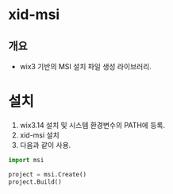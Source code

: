 # **xid-msi**

## **개요**
- wix3 기반의 MSI 설치 파일 생성 라이브러리.

# **설치**
1. wix3.14 설치 및 시스템 환경변수의 PATH에 등록.
2. xid-msi 설치
3. 다음과 같이 사용.
```python
import msi

project = msi.Create()
project.Build()

```
